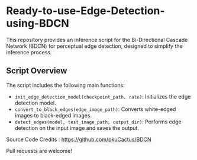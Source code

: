 # Ready-to-use-Edge-Detection-using-BDCN
This repository provides an inference script for the Bi-Directional Cascade Network (BDCN) for perceptual edge detection, designed to simplify the inference process.

## Script Overview

The script includes the following main functions:

- `init_edge_detection_model(checkpoint_path, rate)`: Initializes the edge detection model.
- `convert_to_black_edges(edge_image_path)`: Converts white-edged images to black-edged images.
- `detect_edges(model, test_image_path, output_dir)`: Performs edge detection on the input image and saves the output.


Source Code Credits : https://github.com/pkuCactus/BDCN

Pull requests are welcome!
